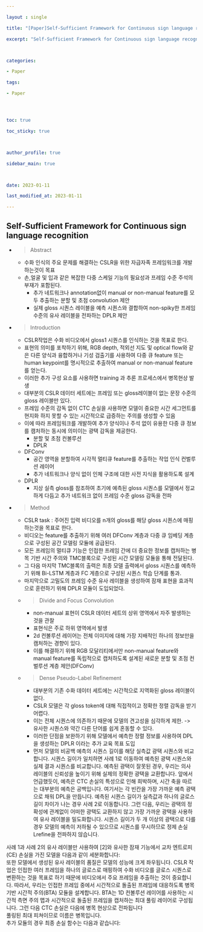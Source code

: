 ```yaml
---

layout : single

title: "[Paper]Self-Sufficient Framework for Continuous sign language recognition"

excerpt: "Self-Sufficient Framework for Continuous sign language recognition 논문 리뷰"



categories:

- Paper

tags:

- Paper




toc: true

toc_sticky: true



author_profile: true

sidebar_main: true



date: 2023-01-11

last_modified_at: 2023-01-11

---
```

## Self-Sufficient Framework for Continuous sign language recognition

  

- > Abstract  
    - 수화 인식의 주요 문제를 해결하는 CSLR을 위한 자급자족 프레임워크를 개발하는것이 목표
    - 손,얼굴 및 입과 같은 복잡한 다중 스케일 기능의 필요성과 프레임 수준 주석의 부재가 포함된다.
        - 추가 네트워크나 annotation없이 manual or non-manual feature를 모두 추출하는 분할 및 초점 convolution 제안
        - 실제 gloss 시퀀스 레이블을 예측 시퀀스와 결합하여 non-spiky한 프레임 수준의 유사 레이블을 전파하는 DPLR 제안

- > Introduction  
    - CSLR작업은 수화 비디오에서 gloss1 시퀀스를 인식하는 것을 목표로 한다.
    - 표현의 의미를 포착하기 위해, RGB depth, 적외선 지도 및 optical flow와 같은 다른 양식과 융합하거나 기성 검출기를 사용하여 다중 큐 feature 또는 human keypoint를 명시적으로 추출하여 manual or non-manual feature를 얻는다.
    - 이러한 추가 구성 요소를 사용하면 training 과 추론 프로세스에서 병목현상 발생
    - 대부분의 CSLR 데이터 세트에는 프레임 또는 gloss레이블이 없는 문장 수준의 gloss 레이블만 있다.
    - 프레임 수준의 감독 없이 CTC 손실을 사용하면 모델이 중요한 시간 세그먼트를 현지화 하지 못할 수 있는 시간적으로 급증하는 주의를 생성할 수 있음
    - 이에 따라 프레임워크를 개발하여 추가 양식이나 주석 없이 유용한 다중 큐 정보를 캠처하는 동시에 의미이는 광택 감독을 제공한다.
        - 분할 및 초점 컨볼루션
        - DPLR
    - DFConv
        - 공간 영역을 분할하여 시각적 멀티큐 feature를 추출하는 작업 인식 컨벌루션 레이어
        - 추가 네트워크나 양식 없이 인체 구조에 대한 사전 지식을 활용하도록 설계
    - DPLR
        - 지상 실측 gloss를 참조하여 초기에 예측된 gloss 시퀀스를 모델에서 정교하게 다듬고 추가 네트워크 없이 프레임 수준 gloss 감독을 전파

- > Method  
    - CSLR task : 주어진 입력 비디오를 n개의 gloss를 해당 gloss 시퀀스에 매핑하는것을 목표로 한다.
    - 비디오는 feature를 추출하기 위해 여러 DFConv 계층과 다중 큐 임베딩 계층으로 구성된 공간 모델링 모듈에 공급된다.
    - 모든 프레임의 멀티큐 기능은 인접한 프레임 간에 더 중요한 정보를 캡처하는 병목 기반 시간 주의와 TMC블록으로 구성된 시간 모델링 모듈을 통해 전달된다.
    - 그 다음 마지막 TMC블록의 출력은 최종 모델 출력에서 gloss 시퀀스를 예측하기 위해 Bi-LSTM 계층과 FC 게층으로 구성된 시퀀스 학습 단계를 통과.
    - 마지막으로 고밀도의 프레임 수준 유사 레이블을 생성하여 잠재 표현을 효과적으로 훈련하기 위해 DPLR 모듈이 도입되었다.
    - > Divide and Focus Convolution  
        - non-manual 표현이 CSLR 데이터 세트의 상위 영역에서 자주 발생하는 것을 관찰
        - 표현식은 주로 하위 영역에서 발생
        - 2d 컨볼루션 레이어는 전체 이미지에 대해 가장 지배적인 하나의 정보만을 캠처하는 경향이 있다.
        - 이를 해결하기 위해 RGB 모달리티에서만 non-manual feature와 manual feature를 독립적으로 캡처하도록 설계된 새로운 분할 및 초점 컨벌루션 계층 제안(DFConv)
    - > Dense Pseudo-Label Refinement  
        - 대부분의 기존 수화 데이터 세트에는 시간적으로 지역화된 gloss 레이블이 없다.
        - CSLR 모델은 각 gloss token에 대해 직접적이고 정확한 정렬 감독을 받기 어렵다.
        - 이는 전체 시퀀스에 의존하기 때문에 모델의 견고성을 심각하게 제한. -> 유사한 시퀀스와 약간 다른 단어를 쉽게 혼동할 수 있다.
        - 이러한 단점을 보완하기 위해 모델에서 예측한 정렬 정보를 사용하여 DPL을 생성하는 DPLR 이라는 추가 교육 목표 도입
        - 먼저 모델의 비공백 예측의 시퀀스 길이를 해당 실측값 광택 시퀀스와 비교합니다. 시퀀스 길이가 일치하면 사례 1로 이동하여 예측된 광택 시퀀스와 실제 결과 시퀀스를 비교합니다. 예측된 광택이 잘못된 경우, 우리는 의사 레이블의 신뢰성을 높이기 위해 실제의 정확한 광택을 교환합니다. 앞에서 언급했듯이, 예측은 CTC 손실의 특성으로 인해 희박하며, 시간 축을 따르는 대부분의 예측은 공백입니다. 여기서는 각 빈칸을 가장 가까운 예측 광택으로 채워 DPL을 만듭니다. 예측된 시퀀스 길이가 실측값과 하나의 글로스 길이 차이가 나는 경우 사례 2로 이동합니다. 그런 다음, 우리는 광택의 정확성에 관계없이 어떠한 광택도 교환하지 않고 가장 가까운 광택을 사용하여 유사 레이블을 밀도화합니다. 시퀀스 길이가 두 개 이상의 광택으로 다를 경우 모델의 예측이 저하될 수 있으므로 시퀀스를 무시하므로 정제 손실 Lrefine을 전파하지 않습니다.

사례 1과 사례 2의 유사 레이블만 사용하여 \[2\]와 유사한 잠재 기능에서 교차 엔트로피(CE) 손실을 가진 모델을 다음과 같이 세분화합니다:  
또한 모델에서 생성된 유사 레이블의 품질은 모델의 성능에 크게 좌우됩니다. CSLR 작업은 인접한 여러 프레임을 하나의 글로스로 매핑하여 수화 비디오를 글로스 시퀀스로 변환하는 것을 목표로 하기 때문에 비디오에서 주요 프레임을 추출하는 것이 중요합니다. 따라서, 우리는 인접한 프레임 중에서 시간적으로 돌출된 프레임에 대응하도록 병목 기반 시간적 주의(BTA) 모듈을 설계합니다. BTA는 1D 컨볼루션 레이어를 사용하는 시간적 측면 주의 맵과 시간적으로 돌출된 프레임을 캡처하는 최대 풀링 레이어로 구성됩니다. 그런 다음 CTC 손실은 다음에 병목 현상으로 전파됩니다  
풀링된 최대 피쳐이므로 이름은 병목입니다.  
추가 모듈의 경우 최종 손실 함수는 다음과 같습니다: